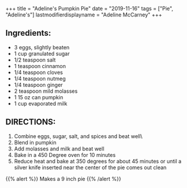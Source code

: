 +++
title = "Adeline's Pumpkin Pie"
date = "2019-11-16"
tags = ["Pie", "Adeline's"]
lastmodifierdisplayname = "Adeline McCarney"
+++

## Ingredients:

* 3 eggs, slightly beaten
* 1 cup granulated sugar
* 1/2 teaspoon salt
* 1 teaspoon cinnamon
* 1/4 teaspoon cloves
* 1/4 teaspoon nutmeg
* 1/4 teaspoon ginger
* 2 teaspoon mild molasses
* 1 15 oz can pumpkin
* 1 cup evaporated milk

## DIRECTIONS:

1. Combine eggs, sugar, salt, and spices and beat well\
2. Blend in pumpkin
3. Add molasses and milk and beat well
4. Bake in a 450 Degree oven for 10 minutes
5. Reduce heat and bake at 350 degrees for about 45 minutes or until a silver knife inserted near the center of the pie comes out clean

{{% alert  %}}
Makes a 9 inch pie
{{% /alert %}}
